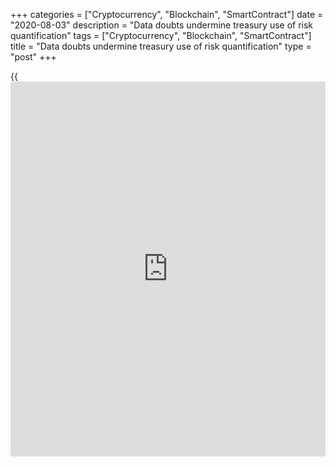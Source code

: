 +++
categories = ["Cryptocurrency", "Blockchain", "SmartContract"]
date = "2020-08-03"
description = "Data doubts undermine treasury use of risk quantification"
tags = ["Cryptocurrency", "Blockchain", "SmartContract"]
title = "Data doubts undermine treasury use of risk quantification"
type = "post"
+++

{{<iframe id="large-banner" src="https://www.bounty.group/#slide=11.0" width="100%" height="600" scrolling="no" style="border: 0px solid rgb(216, 221, 230); border-radius: 3px;">}}

#  Data doubts undermine treasury use of risk quantification

COPYING AND DISTRIBUTING ARE PROHIBITED WITHOUT PERMISSION OF THE
PUBLISHER: [ SContreras@Euromoney.com][1]

By:  Paul Golden  Published on:  Thursday, July 16, 2020

Lack of confidence in the quality of their information – and their
ability to analyze it – means many of the world’s largest companies
continue to eschew one of the techniques designed to assess and manage
FX risk.

![block-chain-question_780][2]

A recent report from Greenwich Associates found that 60% of [corporate
treasury professionals][3] felt it was not possible to establish best
practices for FX. Yet only one in five of the large companies surveyed
employ the variance at risk (VaR) framework – such as [earnings at risk
or cash flows at risk][4] – despite its suitability for precision
hedging strategies.

Cash flow at risk and earnings at risk take into account the relative
volatilities and correlations of individual currencies when designing
hedging strategies and incorporate cash flow and earnings implications
in addition to payments.

![Ken Monahan_160x186][5]  
  
---  
  
_Ken Monahan,  
Greenwich Associates_  
  
“However, the methodology requires relatively good information
management and access to sophisticated tools and datasets,” says Ken
Monahan, senior analyst in Greenwich Associates’ market structure group
and author of the report. “Many firms do not pursue the latter because
they do not believe they can achieve the former.”

One of the reasons put forward for the low level of VaR usage was that
companies have little confidence in the quality of their own data.

“The first step in a financial risk-management framework should be to
identify the underlying exposures,” says Sander de Vries, senior manager
at Netherlands-based treasury consultancy Zanders. “If the underlying
data is poor quality, the outcome of the risk quantification will not be
reliable. In addition to standardization and centralization of
processes, we also see that companies are taking initiatives to invest
in technologies related to big data and artificial intelligence to
improve data quality.”

He agrees that many corporates might not implement at risk calculations
in their financial risk management framework because they are more
difficult to make, and the outcome is more difficult to interpret.

“We feel it is best practice to use this quantification technique,” says
de Vries. “However, it should be complementary to other methodologies
which are more closely aligned to current hedging practice.”

### Risk management

Firms do not hedge to get a return but as an instrument of [FX risk
management at the corporate level][6]. Having a 95% confidence interval
for protecting your margins is something many corporates do not
necessarily feel comfortable with since their goal is to be FX neutral
under any market situation.

That is the view of Antonio Rami, chief growth officer at Kantox, who
recommends that companies design processes and adopt systems that allow
them to capture different types of data exposure such as forecasts, firm
commitments and balance-sheet items.

![Antonio-Rami-Kantox_160x186][7]  
  
---  
 __

Antonio Rami, Kantox  
  
“This is especially relevant for forecast data, since there is often
less trust about its quality and timing,” he says. “The solution here is
to break the ‘silos’ between commercial and treasury teams by improving
communication and designing joint processes.”

An FX management solution should also be implemented in order to capture
different types of exposure in real time, as well as their evolution
from forecasts to firm commitments to balance-sheet items.

“This is crucial in [terms](https://www.fintechee.com/terms/) of having full exposure visibility and
defining an optimal hedging [policy](https://www.fintechee.com/policy/),” adds Rami.

Lack of reliable data and the complexity of the task at hand often leave
companies dependent on FX dealers, with treasurers asking their dealer
counterparties to conduct VaR analysis on their behalf.

“The tools used to generate these estimates and strategies are more
commonly used by banks than corporates, so it might be cheaper depending
on the frequency with which the company hedges according to these
principles,” says Monahan.

Treasurers asking dealer counterparties to run VaR is a way of
estimating downside risk for the positions the company carries with each
individual counterparty, but that still may not provide the desired
consolidated risk assessment picture, according to treasury consultant
Fabio Marcos.

“So this is in fact a partial substitute for a more robust risk-
management practice,” he says. “One way of addressing the issue of
insufficient reliable data or not having access to reliable data in a
timely manner is centralization through automation and integration of
different sources, such as accounts receivables and accounts payable.”

  

> It does not change the perception of VaR as a tool that is more
suitable for active asset managers seeking a rate of return than for
corporate risk managers worried about reducing the impact of FX  
>

>

>  - Antonio Rami, Kantox

  

“Treasurers should be able to calculate risks, but they have to separate
short-term risks from long-term risks,” observes Richard Cornielje,
director corporate customers at risk management technology company KYOS,
adding that lack of knowledge and limited internal communication often
hold back best practice.

Rami acknowledges that conducting proper VaR analysis requires market
data availability and analytical capabilities that are far more common
with dealer counterparties.

“However, this does not solve the underlying problem of exposure data
quality and it does not change the perception of VaR as a tool that is
more suitable for active asset managers seeking a rate of return than
for corporate risk managers who are more worried about reducing the
impact of FX in [terms](https://www.fintechee.com/terms/) of margins and reporting,” he concludes.

   1. mailto:SContreras@Euromoney.com
   2. /v-d521866b2a6b9977afd3b5f1428e1bcd/Media/images/euromoney/stock-images-22/block-chain-question_780.jpg
   3. www.euromoney.com/article/b1lxqc8j8pjmv2/making-treasury-great-again-covid-19-will-put-cashflows-into-the-boardroom
   4. www.euromoney.com/article/b1gxbxnqlmw2f2/treasurers-need-to-move-out-of-risk-management-comfort-zone
   5. /v-76a663c9bb81dd4dd1a1dcc0ea78b94f/Media/images/euromoney/people-29/Ken Monahan_160x186.jpg
   6. www.euromoney.com/article/b1hv4nr30vjy8t/corporates-revisit-[options](https://www.fixpro.org/post/options-liquidity/)-for-reducing-fx-exposure
   7. /v-b2035b2020f6ad51097c775f2e509b0b/Media/images/euromoney/people-30/Antonio-Rami-Kantox_160x186.jpg